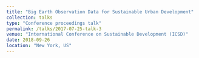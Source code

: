 ```yaml
---
title: "Big Earth Observation Data for Sustainable Urban Development"
collection: talks
type: "Conference proceedings talk"
permalink: /talks/2017-07-25-talk-3
venue: "International Conference on Sustainable Development (ICSD)"
date: 2018-09-26
location: "New York, US"
---
```

